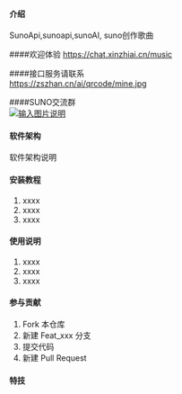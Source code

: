 #### 介绍
SunoApi,sunoapi,sunoAI, suno创作歌曲

####欢迎体验
https://chat.xinzhiai.cn/music

####接口服务请联系
<br />
https://zszhan.cn/ai/qrcode/mine.jpg

####SUNO交流群
<br />
[![输入图片说明](suno.jpg)](https://zszhan.cn/ai/qrcode/mine.jpg)
#### 软件架构
软件架构说明


#### 安装教程

1.  xxxx
2.  xxxx
3.  xxxx

#### 使用说明

1.  xxxx
2.  xxxx
3.  xxxx

#### 参与贡献

1.  Fork 本仓库
2.  新建 Feat_xxx 分支
3.  提交代码
4.  新建 Pull Request


#### 特技

